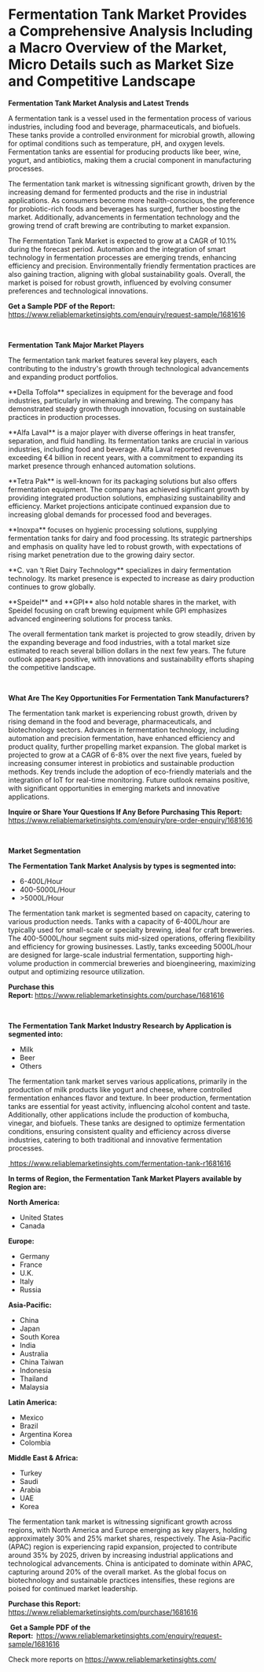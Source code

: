 <p><h1>Fermentation Tank Market Provides a Comprehensive Analysis Including a Macro Overview of the Market, Micro Details such as Market Size and Competitive Landscape</h1></p><p><strong>Fermentation Tank Market Analysis and Latest Trends</strong></p>
<p><p>A fermentation tank is a vessel used in the fermentation process of various industries, including food and beverage, pharmaceuticals, and biofuels. These tanks provide a controlled environment for microbial growth, allowing for optimal conditions such as temperature, pH, and oxygen levels. Fermentation tanks are essential for producing products like beer, wine, yogurt, and antibiotics, making them a crucial component in manufacturing processes.</p><p>The fermentation tank market is witnessing significant growth, driven by the increasing demand for fermented products and the rise in industrial applications. As consumers become more health-conscious, the preference for probiotic-rich foods and beverages has surged, further boosting the market. Additionally, advancements in fermentation technology and the growing trend of craft brewing are contributing to market expansion.</p><p>The Fermentation Tank Market is expected to grow at a CAGR of 10.1% during the forecast period. Automation and the integration of smart technology in fermentation processes are emerging trends, enhancing efficiency and precision. Environmentally friendly fermentation practices are also gaining traction, aligning with global sustainability goals. Overall, the market is poised for robust growth, influenced by evolving consumer preferences and technological innovations.</p></p>
<p><strong>Get a Sample PDF of the Report:&nbsp;</strong> <a href="https://www.reliablemarketinsights.com/enquiry/request-sample/1681616?utm_campaign=2244&utm_medium=2&utm_source=Github&utm_content=ia&utm_term=10042025&utm_id=fermentation-tank">https://www.reliablemarketinsights.com/enquiry/request-sample/1681616</a></p>
<p>&nbsp;</p>
<p><strong>Fermentation Tank Major Market Players</strong></p>
<p><p>The fermentation tank market features several key players, each contributing to the industry's growth through technological advancements and expanding product portfolios.</p><p>**Della Toffola** specializes in equipment for the beverage and food industries, particularly in winemaking and brewing. The company has demonstrated steady growth through innovation, focusing on sustainable practices in production processes. </p><p>**Alfa Laval** is a major player with diverse offerings in heat transfer, separation, and fluid handling. Its fermentation tanks are crucial in various industries, including food and beverage. Alfa Laval reported revenues exceeding €4 billion in recent years, with a commitment to expanding its market presence through enhanced automation solutions.</p><p>**Tetra Pak** is well-known for its packaging solutions but also offers fermentation equipment. The company has achieved significant growth by providing integrated production solutions, emphasizing sustainability and efficiency. Market projections anticipate continued expansion due to increasing global demands for processed food and beverages.</p><p>**Inoxpa** focuses on hygienic processing solutions, supplying fermentation tanks for dairy and food processing. Its strategic partnerships and emphasis on quality have led to robust growth, with expectations of rising market penetration due to the growing dairy sector.</p><p>**C. van ‘t Riet Dairy Technology** specializes in dairy fermentation technology. Its market presence is expected to increase as dairy production continues to grow globally. </p><p>**Speidel** and **GPI** also hold notable shares in the market, with Speidel focusing on craft brewing equipment while GPI emphasizes advanced engineering solutions for process tanks.</p><p>The overall fermentation tank market is projected to grow steadily, driven by the expanding beverage and food industries, with a total market size estimated to reach several billion dollars in the next few years. The future outlook appears positive, with innovations and sustainability efforts shaping the competitive landscape.</p></p>
<p>&nbsp;</p>
<p><strong>What Are The Key Opportunities For Fermentation Tank Manufacturers?</strong></p>
<p><p>The fermentation tank market is experiencing robust growth, driven by rising demand in the food and beverage, pharmaceuticals, and biotechnology sectors. Advances in fermentation technology, including automation and precision fermentation, have enhanced efficiency and product quality, further propelling market expansion. The global market is projected to grow at a CAGR of 6-8% over the next five years, fueled by increasing consumer interest in probiotics and sustainable production methods. Key trends include the adoption of eco-friendly materials and the integration of IoT for real-time monitoring. Future outlook remains positive, with significant opportunities in emerging markets and innovative applications.</p></p>
<p><strong>Inquire or Share Your Questions If Any Before Purchasing This Report:</strong> <a href="https://www.reliablemarketinsights.com/enquiry/pre-order-enquiry/1681616?utm_campaign=2244&utm_medium=2&utm_source=Github&utm_content=ia&utm_term=10042025&utm_id=fermentation-tank">https://www.reliablemarketinsights.com/enquiry/pre-order-enquiry/1681616</a></p>
<p>&nbsp;</p>
<p><strong>Market Segmentation</strong></p>
<p><strong>The Fermentation Tank Market Analysis by types is segmented into:</strong></p>
<p><ul><li>6-400L/Hour</li><li>400-5000L/Hour</li><li>>5000L/Hour</li></ul></p>
<p><p>The fermentation tank market is segmented based on capacity, catering to various production needs. Tanks with a capacity of 6-400L/hour are typically used for small-scale or specialty brewing, ideal for craft breweries. The 400-5000L/hour segment suits mid-sized operations, offering flexibility and efficiency for growing businesses. Lastly, tanks exceeding 5000L/hour are designed for large-scale industrial fermentation, supporting high-volume production in commercial breweries and bioengineering, maximizing output and optimizing resource utilization.</p></p>
<p><strong>Purchase this Report:&nbsp;</strong><a href="https://www.reliablemarketinsights.com/purchase/1681616?utm_campaign=2244&utm_medium=2&utm_source=Github&utm_content=ia&utm_term=10042025&utm_id=fermentation-tank">https://www.reliablemarketinsights.com/purchase/1681616</a></p>
<p>&nbsp;</p>
<p><strong>The Fermentation Tank Market Industry Research by Application is segmented into:</strong></p>
<p><ul><li>Milk</li><li>Beer</li><li>Others</li></ul></p>
<p><p>The fermentation tank market serves various applications, primarily in the production of milk products like yogurt and cheese, where controlled fermentation enhances flavor and texture. In beer production, fermentation tanks are essential for yeast activity, influencing alcohol content and taste. Additionally, other applications include the production of kombucha, vinegar, and biofuels. These tanks are designed to optimize fermentation conditions, ensuring consistent quality and efficiency across diverse industries, catering to both traditional and innovative fermentation processes.</p></p>
<p><a href="https://www.reliablemarketinsights.com/fermentation-tank-r1681616?utm_campaign=2244&utm_medium=2&utm_source=Github&utm_content=ia&utm_term=10042025&utm_id=fermentation-tank">&nbsp;https://www.reliablemarketinsights.com/fermentation-tank-r1681616</a></p>
<p><strong>In terms of Region, the Fermentation Tank Market Players available by Region are:</strong></p>
<p>
    <p> <strong> North America: </strong>
        <ul>
            <li>United States</li>
            <li>Canada</li>
        </ul>
        </p> 
    <p> <strong> Europe: </strong>
        <ul>
            <li>Germany</li>
            <li>France</li>
            <li>U.K.</li>
            <li>Italy</li>
            <li>Russia</li>
        </ul>
        </p> 
    <p> <strong> Asia-Pacific: </strong>
        <ul>
            <li>China</li>
            <li>Japan</li>
            <li>South Korea</li>
            <li>India</li>
            <li>Australia</li>
            <li>China Taiwan</li>
            <li>Indonesia</li>
            <li>Thailand</li>
            <li>Malaysia</li>
        </ul>
        </p> 
    <p> <strong> Latin America: </strong>
        <ul>
            <li>Mexico</li>
            <li>Brazil</li>
            <li>Argentina Korea</li>
            <li>Colombia</li>
        </ul>
        </p> 
    <p> <strong> Middle East & Africa: </strong>
        <ul>
            <li>Turkey</li>
            <li>Saudi</li>
            <li>Arabia</li>
            <li>UAE</li>
            <li>Korea</li>
        </ul>
    </p>
    </p>
<p><p>The fermentation tank market is witnessing significant growth across regions, with North America and Europe emerging as key players, holding approximately 30% and 25% market shares, respectively. The Asia-Pacific (APAC) region is experiencing rapid expansion, projected to contribute around 35% by 2025, driven by increasing industrial applications and technological advancements. China is anticipated to dominate within APAC, capturing around 20% of the overall market. As the global focus on biotechnology and sustainable practices intensifies, these regions are poised for continued market leadership.</p></p>
<p><strong>Purchase this Report: </strong><a href="https://www.reliablemarketinsights.com/purchase/1681616?utm_campaign=2244&utm_medium=2&utm_source=Github&utm_content=ia&utm_term=10042025&utm_id=fermentation-tank">https://www.reliablemarketinsights.com/purchase/1681616</a></p>
<p>&nbsp;<strong>Get a Sample PDF of the Report:&nbsp;&nbsp;</strong><a href="https://www.reliablemarketinsights.com/enquiry/request-sample/1681616?utm_campaign=2244&utm_medium=2&utm_source=Github&utm_content=ia&utm_term=10042025&utm_id=fermentation-tank">https://www.reliablemarketinsights.com/enquiry/request-sample/1681616</a></p>
<p><strong></strong></p>
<p>Check more reports on <a href="https://www.reliablemarketinsights.com/?utm_campaign=2244&utm_medium=2&utm_source=Github&utm_content=ia&utm_term=10042025&utm_id=fermentation-tank">https://www.reliablemarketinsights.com/</a></p>